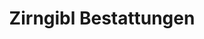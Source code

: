 ---
title: "Zirngibl Bestattungen"
url: /diessen-am-ammersee/zirngibl-bestattungen/
shop: Bestattungen
---